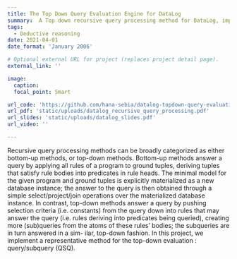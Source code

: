 ```yaml
---
title: The Top Down Query Evaluation Engine for DataLog
summary:  A Top down recursive query processing method for DataLog, implemented in Java.
tags:
  - Deductive reasoning
date: 2021-04-01
date_format: 'January 2006'

# Optional external URL for project (replaces project detail page).
external_link: ''

image:
  caption:
  focal_point: Smart

url_code: 'https://github.com/hana-sebia/datalog-topdown-query-evaluation-engine'
url_pdf: 'static/uploads/datalog_recursive_query_processing.pdf'
url_slides: 'static/uploads/datalog_slides.pdf'
url_video: ''

---
```


Recursive query processing methods can be broadly categorized as either bottom-up methods, or top-down methods. Bottom-up methods
answer a query by applying all rules of a program to ground tuples, deriving tuples that satisfy rule bodies into predicates in rule heads.
The minimal model for the given program and ground tuples is explicitly materialized as a new database instance; the answer to the query is
then obtained through a simple select/project/join operations over the materialized database instance. In contrast, top-down methods answer
a query by pushing selection criteria (i.e. constants) from the query down into rules that may answer the query (i.e. rules deriving into
predicates being queried), creating more (sub)queries from the atoms of these rules’ bodies; the subqueries are in turn answered in a sim-
ilar, top-down fashion. In this project, we implement a representative method for the top-down evaluation : query/subquery (QSQ).